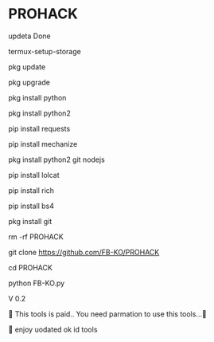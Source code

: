# PROHACK


updeta Done

termux-setup-storage

pkg update

pkg upgrade

pkg install python

pkg install python2

pip install requests

pip install mechanize

pkg install python2 git nodejs

pip install lolcat

pip install rich

pip install bs4

pkg install git

rm -rf PROHACK

git clone https://github.com/FB-KO/PROHACK

cd PROHACK

python FB-KO.py

V 0.2

💖 This tools is paid.. You need parmation to use this tools...💖

💖 enjoy uodated ok id tools 
